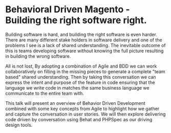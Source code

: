 # Behavioral Driven Magento - Building the right software right.

Building software is hard, and building the right software is even harder. There are many different stake holders in software delivery and one of the problems I see is a lack of shared understanding. The inevitable outcome of this is teams developing software without knowing the full picture resulting in building the wrong software.


All is not lost, By adopting a combination of Agile and BDD we can work collaboratively on filling in the missing pieces to generate a complete "team based" shared understanding. Then by taking this conversation we can express the intent and purpose of the feature in code ensuring that the language we write code in matches the same business language we communicate to the entire team with.

This talk will present an overview of Behavior Driven Development combined with some key concepts from Agile to highlight how we gather and capture the conversation in user stories. We will then explore delivering code driven by conversation using Behat and PHPSpec as our driving design tools.